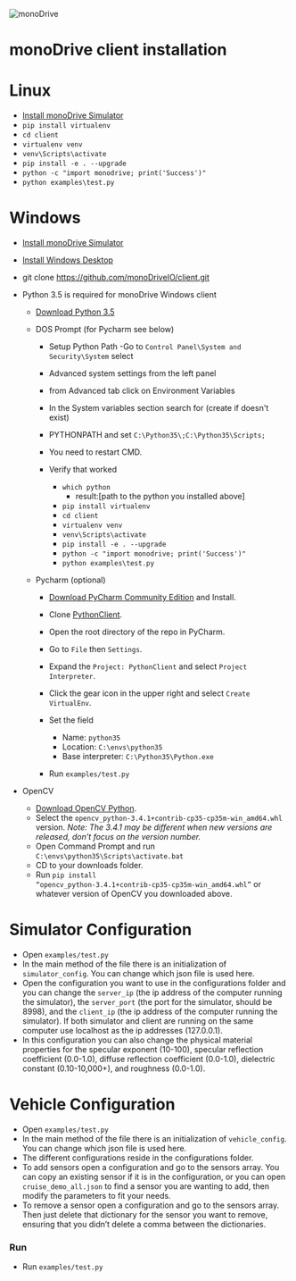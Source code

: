 ![monoDrive](https://github.com/monoDriveIO/Client/blob/master/WikiPhotos/monoDriveLogo.png "monoDrive")

# monoDrive client installation

# Linux
- [Install monoDrive Simulator](http://www.monodrive.io)
- `pip install virtualenv`
- `cd client`
- `virtualenv venv`
- `venv\Scripts\activate`
- `pip install -e . --upgrade`
- `python -c "import monodrive; print('Success')"`
- `python examples\test.py`

# Windows
- [Install monoDrive Simulator](http://www.monodrive.io)
- [Install Windows Desktop](https://desktop.github.com/)
- git clone https://github.com/monoDriveIO/client.git
- Python 3.5 is required for monoDrive Windows client
    - [Download Python 3.5](https://www.python.org/downloads/release/python-353/)
    - DOS Prompt (for Pycharm see below)
        - Setup Python Path
            -Go to `Control Panel\System and Security\System`
            select
            
        - Advanced system settings from the left panel 
        - from Advanced tab click on Environment Variables
        - In the System variables section search for (create if doesn't exist)
        - PYTHONPATH  and set
            `C:\Python35\;C:\Python35\Scripts;`
            
        - You need to restart CMD.
        - Verify that worked 
            - `which python` 
                - result:[path to the python you installed above]
            - `pip install virtualenv`
            - `cd client`
            - `virtualenv venv`
            - `venv\Scripts\activate`
            - `pip install -e . --upgrade`
            - `python -c "import monodrive; print('Success')"`
            - `python examples\test.py`

    - Pycharm (optional)
        - [Download PyCharm Community Edition](https://www.jetbrains.com/pycharm/download/#section=windows) and Install. 
        - Clone [PythonClient](https://github.com/monoDriveIO/PythonClient.git).
        - Open the root directory of the repo in PyCharm.
        - Go to `File` then `Settings`.
        - Expand the `Project: PythonClient` and select `Project Interpreter`.
        - Click the gear icon in the upper right and select `Create VirtualEnv`.
        - Set the field
          - Name: `python35`
          - Location: `C:\envs\python35`
          - Base interpreter: `C:\Python35\Python.exe`
        
        - Run `examples/test.py`

- OpenCV
    - [Download OpenCV Python](http://www.lfd.uci.edu/~gohlke/pythonlibs/#opencv).
    - Select the `opencv_python‑3.4.1+contrib‑cp35‑cp35m‑win_amd64.whl` version. *Note: The 3.4.1 may be different when new versions are released, don’t focus on the version number.*
    - Open Command Prompt and run `C:\envs\python35\Scripts\activate.bat`
    - CD to your downloads folder.
    - Run `pip install “opencv_python‑3.4.1+contrib‑cp35‑cp35m‑win_amd64.whl”` or whatever version of OpenCV you downloaded above.

# Simulator Configuration

- Open `examples/test.py`
- In the main method of the file there is an initialization of `simulator_config`. You can change which json file is used here.
- Open the configuration you want to use in the configurations folder and you can change the `server_ip` (the ip address of the computer running the simulator), the `server_port` (the port for the simulator, should be 8998), and the `client_ip` (the ip address of the computer running the simulator). If both simulator and client are running on the same computer use localhost as the ip addresses (127.0.0.1).
- In this configuration you can also change the physical material properties for the specular exponent (10-100), specular reflection coefficient (0.0-1.0), diffuse reflection coefficient (0.0-1.0), dielectric constant (0.10-10,000+), and roughness (0.0-1.0).


# Vehicle Configuration

- Open `examples/test.py`
- In the main method of the file there is an initialization of `vehicle_config`. You can change which json file is used here.
- The different configurations reside in the configurations folder.
- To add sensors open a configuration and go to the sensors array. You can copy an existing sensor if it is in the configuration, or you can open `cruise_demo_all.json` to find a sensor you are wanting to add, then modify the parameters to fit your needs.
- To remove a sensor open a configuration and go to the sensors array. Then just delete that dictionary for the sensor you want to remove, ensuring that you didn’t delete a comma between the dictionaries.


### Run
- Run `examples/test.py`
